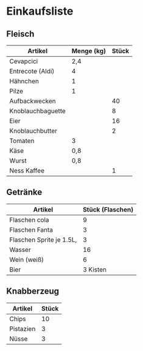 # Einkaufsliste

## Fleisch

| Artikel           | Menge (kg) | Stück |
| ----------------- | ---------- | ----- |
| Cevapcici         | 2,4        |       |
| Entrecote (Aldi)  | 4          |       |
| Hähnchen          | 1          |       |
| Pilze             | 1          |       |
| Aufbackwecken     |            | 40    |
| Knoblauchbaguette |            | 8     |
| Eier              |            | 16    |
| Knoblauchbutter   |            | 2     |
| Tomaten           | 3          |       |
| Käse              | 0,8        |       |
| Wurst             | 0,8        |       |
| Ness Kaffee       |            | 1     |

## Getränke

| Artikel                  | Stück (Flaschen) |
| ------------------------ | ---------------- |
| Flaschen cola            | 9                |
| Flaschen Fanta           | 3                |
| Flaschen Sprite je 1.5L, | 3                |
| Wasser                   | 16               |
| Wein (weiß)              | 6                |
| Bier                     | 3 Kisten         |

## Knabberzeug

| Artikel   | Stück |
| --------- | ----- |
| Chips     | 10    |
| Pistazien | 3     |
| Nüsse     | 3     |
